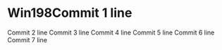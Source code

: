 # Win198Commit 1 line
Commit 2 line
Commit 3 line
Commit 4 line
Commit 5 line
Commit 6 line
Commit 7 line

